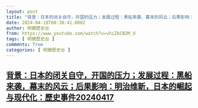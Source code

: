 ```yaml
---
layout: post
title: "背景：日本的闭关自守，开国的压力；发展过程：黑船来袭，幕末的风云；后果影响：明治维新，日本的崛起与现代化：歷史事件20240417"
date: 2024-04-18T00:38:41.000Z
author: 明鏡歷史台
from: https://www.youtube.com/watch?v=vhiZkCB2M_U
tags: [ 明鏡歷史台 ]
comments: True
categories: [ 明鏡歷史台 ]
---
```

<!--1713400721000-->
[背景：日本的闭关自守，开国的压力；发展过程：黑船来袭，幕末的风云；后果影响：明治维新，日本的崛起与现代化：歷史事件20240417](https://www.youtube.com/watch?v=vhiZkCB2M_U)
------

<div>

</div>
